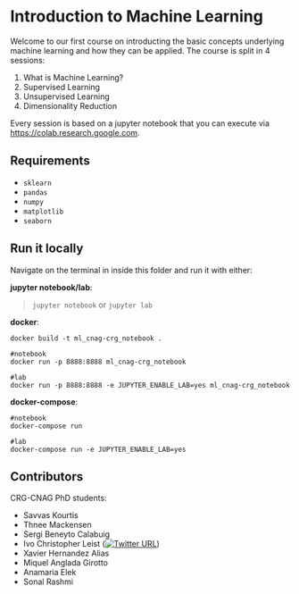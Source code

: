 # Introduction to Machine Learning

Welcome to our first course on introducting the basic concepts underlying machine learning and how they can be applied. The course is split in 4 sessions:
1. What is Machine Learning?
2. Supervised Learning
3. Unsupervised Learning
4. Dimensionality Reduction

Every session is based on a jupyter notebook that you can execute via https://colab.research.google.com.

## Requirements
- `sklearn`
- `pandas`
- `numpy`
- `matplotlib`
- `seaborn`

## Run it locally

Navigate on the terminal in inside this folder and run it with either:

**jupyter notebook/lab**:
>`jupyter notebook` or `jupyter lab`

**docker**:
```
docker build -t ml_cnag-crg_notebook .

#notebook
docker run -p 8888:8888 ml_cnag-crg_notebook 

#lab
docker run -p 8888:8888 -e JUPYTER_ENABLE_LAB=yes ml_cnag-crg_notebook
```

**docker-compose**:
```
#notebook
docker-compose run

#lab
docker-compose run -e JUPYTER_ENABLE_LAB=yes
```

## Contributors

CRG-CNAG PhD students:
- Savvas Kourtis
- Thnee Mackensen
- Sergi Beneyto Calabuig
- Ivo Christopher Leist ([![Twitter URL](https://img.shields.io/twitter/url/https/twitter.com/ivoLeist.svg?style=social&label=Follow%20%40ivoLeist)](https://twitter.com/ivoLeist))
- Xavier Hernandez Alias
- Miquel Anglada Girotto
- Anamaria Elek
- Sonal Rashmi